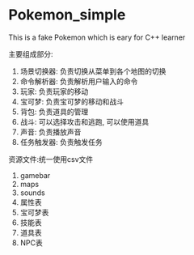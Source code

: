 # Pokemon_simple
This is a fake Pokemon which is eary for C++ learner

主要组成部分:
1. 场景切换器: 负责切换从菜单到各个地图的切换
2. 命令解析器: 负责解析用户输入的命令
3. 玩家: 负责玩家的移动
4. 宝可梦: 负责宝可梦的移动和战斗
5. 背包: 负责道具的管理
6. 战斗: 可以选择攻击和逃跑, 可以使用道具
7. 声音: 负责播放声音
8. 任务触发器: 负责触发任务

资源文件:统一使用csv文件
1. gamebar
2. maps
3. sounds
4. 属性表
5. 宝可梦表
6. 技能表
7. 道具表
8. NPC表


